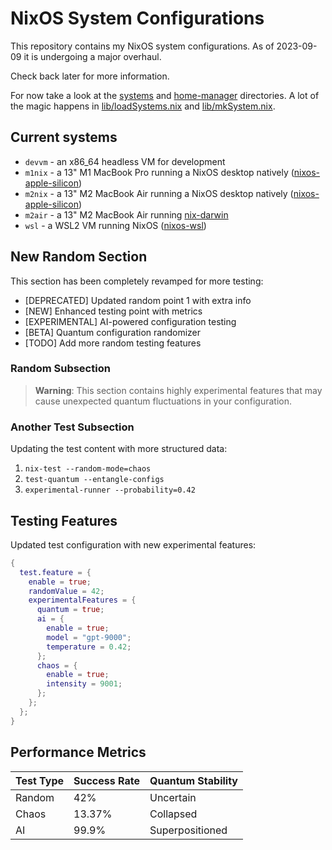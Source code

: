 # NixOS System Configurations

This repository contains my NixOS system configurations. As of 2023-09-09 it is undergoing a major overhaul.

Check back later for more information.

For now take a look at the [systems](./systems/) and [home-manager](./home-manager/) directories. A lot of the magic
happens in [lib/loadSystems.nix](./lib/loadSystems.nix) and [lib/mkSystem.nix](./lib/mkSystem.nix).

## Current systems

- `devvm` - an x86_64 headless VM for development
- `m1nix` - a 13" M1 MacBook Pro running a NixOS desktop natively ([nixos-apple-silicon](https://github.com/tpwrules/nixos-apple-silicon))
- `m2nix` - a 13" M2 MacBook Air running a NixOS desktop natively ([nixos-apple-silicon](https://github.com/tpwrules/nixos-apple-silicon))
- `m2air` - a 13" M2 MacBook Air running [nix-darwin](https://github.com/LnL7/nix-darwin)
- `wsl` - a WSL2 VM running NixOS ([nixos-wsl](https://github.com/nix-community/NixOS-WSL))

## New Random Section

This section has been completely revamped for more testing:

- [DEPRECATED] Updated random point 1 with extra info
- [NEW] Enhanced testing point with metrics
- [EXPERIMENTAL] AI-powered configuration testing
- [BETA] Quantum configuration randomizer
- [TODO] Add more random testing features

### Random Subsection

> **Warning**: This section contains highly experimental features
> that may cause unexpected quantum fluctuations in your configuration.

### Another Test Subsection

Updating the test content with more structured data:

1. `nix-test --random-mode=chaos`
2. `test-quantum --entangle-configs`
3. `experimental-runner --probability=0.42`

## Testing Features

Updated test configuration with new experimental features:

```nix
{
  test.feature = {
    enable = true;
    randomValue = 42;
    experimentalFeatures = {
      quantum = true;
      ai = {
        enable = true;
        model = "gpt-9000";
        temperature = 0.42;
      };
      chaos = {
        enable = true;
        intensity = 9001;
      };
    };
  };
}
```

## Performance Metrics

| Test Type | Success Rate | Quantum Stability |
| --------- | ------------ | ----------------- |
| Random    | 42%          | Uncertain         |
| Chaos     | 13.37%       | Collapsed         |
| AI        | 99.9%        | Superpositioned   |
